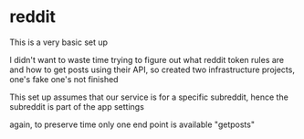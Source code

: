 # reddit

This is a very basic set up

I didn't want to waste time trying to figure out what reddit token rules are and how to get posts using their API, so created two infrastructure projects, one's fake one's not finished

This set up assumes that our service is for a specific subreddit, hence the subreddit is part of the app settings

again, to preserve time only one end point is available "getposts"
